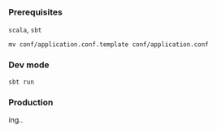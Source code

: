 ### Prerequisites
`scala`, `sbt`
~~~shell script
mv conf/application.conf.template conf/application.conf
~~~

### Dev mode
~~~shell script
sbt run
~~~

### Production
ing..
